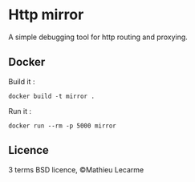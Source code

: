 Http mirror
===========

A simple debugging tool for http routing and proxying.

Docker
------

Build it :

    docker build -t mirror .

Run it :

    docker run --rm -p 5000 mirror

Licence
-------

3 terms BSD licence, ©Mathieu Lecarme
